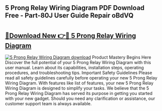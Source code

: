 ## 5 Prong Relay Wiring Diagram PDF Download Free - Part-80J User Guide Repair oBdVQ

# <h2><a href="http://dfjirkt.blite.top/?on=5+Prong+Relay+Wiring+Diagram">🔗Download New 👉🔴 5 Prong Relay Wiring Diagram</a></h2>

[![5 Prong Relay Wiring Diagram download](https://i.imgur.com/lujVjoI.png)](http://dfjirkt.blite.top/?on=5+Prong+Relay+Wiring+Diagram)
Product Mastery Begins Here Discover the full potential of your 5 Prong Relay Wiring Diagram with this user manual. Learn about its capabilities, installation steps, operating procedures, and troubleshooting tips. Important Safety Guidelines Please read all safety guidelines carefully before operating your new 5 Prong Relay Wiring Diagram. With features like list of features, your new 5 Prong Relay Wiring Diagram is designed to simplify your tasks. We believe that the 5 Prong Relay Wiring Diagram has served its purpose in getting you started with your new gadget. Should you need any clarification or assistance, our customer support team is always available.
